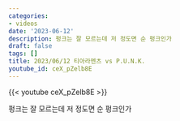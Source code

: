 ```yaml
---
categories:
- videos
date: '2023-06-12'
description: 펑크는 잘 모르는데 저 정도면 순 펑크인가
draft: false
tags: []
title: 2023/06/12 티아라멘츠 vs P.U.N.K.
youtube_id: ceX_pZelb8E
---
```



{{< youtube ceX_pZelb8E >}}

펑크는 잘 모르는데 저 정도면 순 펑크인가